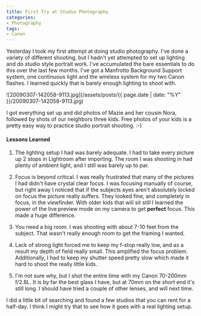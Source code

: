 ```yaml
---
title: First Try at Studio Photography
categories:
- Photography
tags:
- Canon
---
```


Yesterday I took my first attempt at doing studio photography. I've done a variety of different shooting, but I hadn't yet attempted to set up lighting and do studio style portrait work. I've accumulated the bare essentials to do this over the last few months. I've got a Manfrotto Background Support system, one continuous light and the wireless system for my two Canon flashes. I learned quickly that is barely enough lighting to shoot with.

![20090307-142058-9113.jpg](/assets/posts/{{ page.date | date: "%Y" }}/20090307-142058-9113.jpg)

I got everything set up and did photos of Mazie and her cousin Nora, followed by shots of our neighbors three kids. Free photos of your kids is a pretty easy way to practice studio portrait shooting. :-)

#### Lessons Learned



  1. The lighting setup I had was barely adequate. I had to take every picture up 2 stops in Lightroom after importing. The room I was shooting in had plenty of ambient light, and I still was barely up to par.


  2. Focus is beyond critical. I was really frustrated that many of the pictures I had didn't have crystal clear focus. I was focusing manually of course, but right away I noticed that if the subjects eyes aren't absolutely locked on focus the picture really suffers. They looked fine, and completely in focus, in the viewfinder. With older kids that will sit still I learned the power of the live preview mode on my camera to get **perfect** focus. This made a huge difference.


  3. You need a big room. I was shooting with about 7-10 feet from the subject. That wasn't really enough room to get the framing I wanted.


  4. Lack of strong light forced me to keep my f-stop really low, and as a result my depth of field really small. This amplified the focus problem. Additionally, I had to keep my shutter speed pretty slow which made it hard to shoot the really little kids.


  5. I'm not sure why, but I shot the entire time with my Canon 70-200mm f/2.8L. It is by far the best glass I have, but at 70mm on the short end it's still long. I should have tried a couple of other lenses, and will next time.

I did a little bit of searching and found a few studios that you can rent for a half-day. I think I might try that to see how it goes with a real lighting setup.
